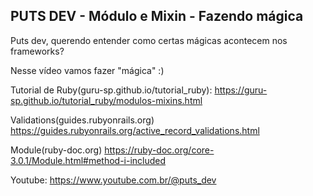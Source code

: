 ## PUTS DEV - Módulo e Mixin - Fazendo mágica

Puts dev, querendo entender como certas mágicas acontecem nos frameworks?

Nesse vídeo vamos fazer "mágica" :)

Tutorial de Ruby(guru-sp.github.io/tutorial_ruby):
https://guru-sp.github.io/tutorial_ruby/modulos-mixins.html

Validations(guides.rubyonrails.org)
https://guides.rubyonrails.org/active_record_validations.html

Module(ruby-doc.org)
https://ruby-doc.org/core-3.0.1/Module.html#method-i-included

Youtube:
https://www.youtube.com.br/@puts_dev